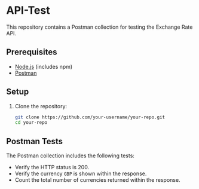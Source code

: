 # API-Test

This repository contains a Postman collection for testing the Exchange Rate API.

## Prerequisites

- [Node.js](https://nodejs.org/) (includes npm)
- [Postman](https://www.postman.com/)


## Setup

1. Clone the repository:

    ```bash
    git clone https://github.com/your-username/your-repo.git
    cd your-repo
    ```

## Postman Tests

The Postman collection includes the following tests:
- Verify the HTTP status is 200.
- Verify the currency `GBP` is shown within the response.
- Count the total number of currencies returned within the response.


